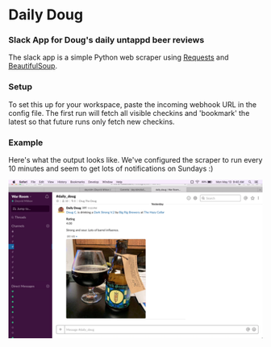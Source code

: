 # Daily Doug

### Slack App for Doug's daily untappd beer reviews

The slack app is a simple Python web scraper using [Requests](http://docs.python-requests.org/en/master/) and [BeautifulSoup](https://www.crummy.com/software/BeautifulSoup/bs4/doc/).


### Setup 

To set this up for your workspace, paste the incoming webhook URL in the config file. 
The first run will fetch all visible checkins and 'bookmark' the latest so that future runs only fetch new checkins. 

### Example 

Here's what the output looks like. We've configured the scraper to run every 10 minutes and seem to get lots of notifications on Sundays :) 

![Workspace Channel Example](example.png)
